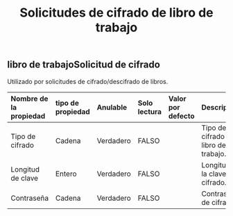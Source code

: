 ﻿---
title: Solicitudes de cifrado de libro de trabajo
second_title: Aspose.Cells Cloud Documen
type: docs
url: /es/specification/model/workbookencryptionrequest/
description: "Aspose.Cells Especificación del modelo de nube: WorkbookEncryptionRequest. Maneje sin esfuerzo Excel y otros documentos de hoja de cálculo con funciones como abrir, generar, editar, dividir, fusionar, comparar y convertir."
weight: 50
---
## **libro de trabajoSolicitud de cifrado**

 Utilizado por solicitudes de cifrado/descifrado de libros.

| Nombre de la propiedad| tipo de propiedad| Anulable| Solo lectura| Valor por defecto| Descripción|
|:- |:- |:- |:- |:- |:- |
| Tipo de cifrado| Cadena| Verdadero| FALSO|| Tipo de cifrado del libro de trabajo.|
| Longitud de clave| Entero| Verdadero| FALSO|| Longitud de la clave de cifrado.|
| Contraseña| Cadena| Verdadero| FALSO||Contraseña de cifrado.|

